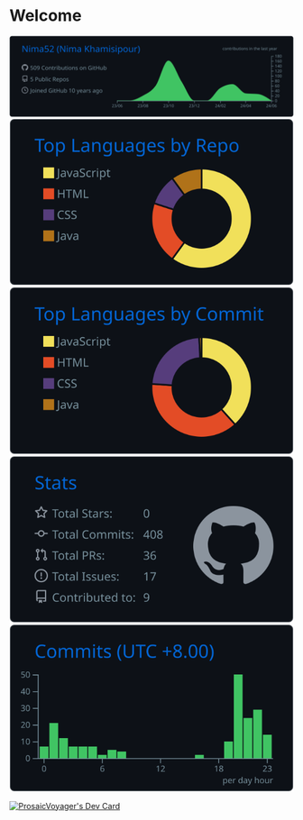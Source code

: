 # Welcome

[![](https://raw.githubusercontent.com/Nima52/Nima52/master/profile-summary-card-output/github_dark/0-profile-details.svg)](https://github.com/vn7n24fzkq/github-profile-summary-cards)
[![](https://raw.githubusercontent.com/Nima52/Nima52/master/profile-summary-card-output/github_dark/1-repos-per-language.svg)](https://github.com/vn7n24fzkq/github-profile-summary-cards) [![](https://raw.githubusercontent.com/Nima52/Nima52/master/profile-summary-card-output/github_dark/2-most-commit-language.svg)](https://github.com/vn7n24fzkq/github-profile-summary-cards)
[![](https://raw.githubusercontent.com/Nima52/Nima52/master/profile-summary-card-output/github_dark/3-stats.svg)](https://github.com/vn7n24fzkq/github-profile-summary-cards) [![](https://raw.githubusercontent.com/Nima52/Nima52/master/profile-summary-card-output/github_dark/4-productive-time.svg)](https://github.com/vn7n24fzkq/github-profile-summary-cards)


<a href="https://app.daily.dev/prosaicvoyager"><img src="https://api.daily.dev/devcards/v2/12uYHrREnKvLrGYFQhWDu.png?r=c7i&type=default" width="356" alt="ProsaicVoyager's Dev Card"/></a>

